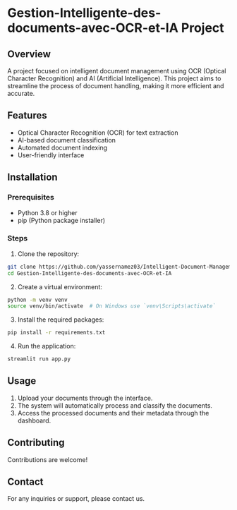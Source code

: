 # Gestion-Intelligente-des-documents-avec-OCR-et-IA Project

## Overview

A project focused on intelligent document management using OCR (Optical Character Recognition) and AI (Artificial Intelligence). This project aims to streamline the process of document handling, making it more efficient and accurate.

## Features

- Optical Character Recognition (OCR) for text extraction
- AI-based document classification
- Automated document indexing
- User-friendly interface

## Installation

### Prerequisites

- Python 3.8 or higher
- pip (Python package installer)

### Steps

1. Clone the repository:

```bash
git clone https://github.com/yassernamez03/Intelligent-Document-Management-with-OCR-and-AI.git
cd Gestion-Intelligente-des-documents-avec-OCR-et-IA
```

2. Create a virtual environment:

```bash
python -m venv venv
source venv/bin/activate  # On Windows use `venv\Scripts\activate`
```

3. Install the required packages:

```bash
pip install -r requirements.txt
```

4. Run the application:

```bash
streamlit run app.py
```

## Usage

1. Upload your documents through the interface.
2. The system will automatically process and classify the documents.
3. Access the processed documents and their metadata through the dashboard.

## Contributing

Contributions are welcome!

## Contact

For any inquiries or support, please contact us.

